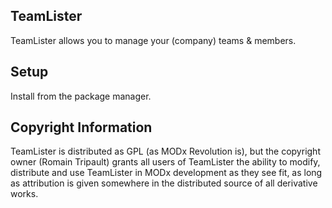 ## TeamLister

TeamLister allows you to manage your (company) teams & members.


## Setup

Install from the package manager.


## Copyright Information

TeamLister is distributed as GPL (as MODx Revolution is), but the copyright owner
(Romain Tripault) grants all users of TeamLister the ability to modify, distribute
and use TeamLister in MODx development as they see fit, as long as attribution
is given somewhere in the distributed source of all derivative works.